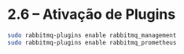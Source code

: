 # 2.6 – Ativação de Plugins

```bash
sudo rabbitmq-plugins enable rabbitmq_management
sudo rabbitmq-plugins enable rabbitmq_prometheus
```